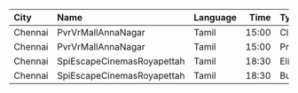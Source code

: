 | City    | Name                       | Language |  Time | Type    | Price | Capacity | Booked |
| :------ | :------------------------- | :------- | ----: | :------ | ----: | -------: | -----: |
| Chennai | PvrVrMallAnnaNagar         | Tamil    | 15:00 | Classic |   60₹ |        5 |      5 |
| Chennai | PvrVrMallAnnaNagar         | Tamil    | 15:00 | Prime   |  190₹ |       51 |     11 |
| Chennai | SpiEscapeCinemasRoyapettah | Tamil    | 18:30 | Elite   |  190₹ |       50 |     14 |
| Chennai | SpiEscapeCinemasRoyapettah | Tamil    | 18:30 | Budget  |   60₹ |        5 |      5 |